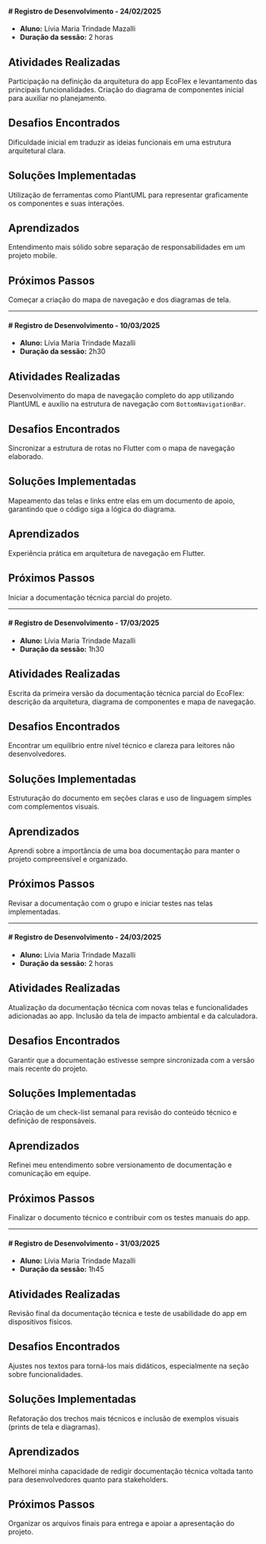 #### # Registro de Desenvolvimento - 24/02/2025
- **Aluno:** Lívia Maria Trindade Mazalli  
- **Duração da sessão:** 2 horas

## Atividades Realizadas
Participação na definição da arquitetura do app EcoFlex e levantamento das principais funcionalidades. Criação do diagrama de componentes inicial para auxiliar no planejamento.

## Desafios Encontrados
Dificuldade inicial em traduzir as ideias funcionais em uma estrutura arquitetural clara.

## Soluções Implementadas
Utilização de ferramentas como PlantUML para representar graficamente os componentes e suas interações.

## Aprendizados
Entendimento mais sólido sobre separação de responsabilidades em um projeto mobile.

## Próximos Passos
Começar a criação do mapa de navegação e dos diagramas de tela.

---

#### # Registro de Desenvolvimento - 10/03/2025
- **Aluno:** Lívia Maria Trindade Mazalli  
- **Duração da sessão:** 2h30

## Atividades Realizadas
Desenvolvimento do mapa de navegação completo do app utilizando PlantUML e auxílio na estrutura de navegação com `BottomNavigationBar`.

## Desafios Encontrados
Sincronizar a estrutura de rotas no Flutter com o mapa de navegação elaborado.

## Soluções Implementadas
Mapeamento das telas e links entre elas em um documento de apoio, garantindo que o código siga a lógica do diagrama.

## Aprendizados
Experiência prática em arquitetura de navegação em Flutter.

## Próximos Passos
Iniciar a documentação técnica parcial do projeto.

---

#### # Registro de Desenvolvimento - 17/03/2025
- **Aluno:** Lívia Maria Trindade Mazalli  
- **Duração da sessão:** 1h30

## Atividades Realizadas
Escrita da primeira versão da documentação técnica parcial do EcoFlex: descrição da arquitetura, diagrama de componentes e mapa de navegação.

## Desafios Encontrados
Encontrar um equilíbrio entre nível técnico e clareza para leitores não desenvolvedores.

## Soluções Implementadas
Estruturação do documento em seções claras e uso de linguagem simples com complementos visuais.

## Aprendizados
Aprendi sobre a importância de uma boa documentação para manter o projeto compreensível e organizado.

## Próximos Passos
Revisar a documentação com o grupo e iniciar testes nas telas implementadas.

---

#### # Registro de Desenvolvimento - 24/03/2025
- **Aluno:** Lívia Maria Trindade Mazalli  
- **Duração da sessão:** 2 horas

## Atividades Realizadas
Atualização da documentação técnica com novas telas e funcionalidades adicionadas ao app. Inclusão da tela de impacto ambiental e da calculadora.

## Desafios Encontrados
Garantir que a documentação estivesse sempre sincronizada com a versão mais recente do projeto.

## Soluções Implementadas
Criação de um check-list semanal para revisão do conteúdo técnico e definição de responsáveis.

## Aprendizados
Refinei meu entendimento sobre versionamento de documentação e comunicação em equipe.

## Próximos Passos
Finalizar o documento técnico e contribuir com os testes manuais do app.

---

#### # Registro de Desenvolvimento - 31/03/2025
- **Aluno:** Lívia Maria Trindade Mazalli  
- **Duração da sessão:** 1h45

## Atividades Realizadas
Revisão final da documentação técnica e teste de usabilidade do app em dispositivos físicos.

## Desafios Encontrados
Ajustes nos textos para torná-los mais didáticos, especialmente na seção sobre funcionalidades.

## Soluções Implementadas
Refatoração dos trechos mais técnicos e inclusão de exemplos visuais (prints de tela e diagramas).

## Aprendizados
Melhorei minha capacidade de redigir documentação técnica voltada tanto para desenvolvedores quanto para stakeholders.

## Próximos Passos
Organizar os arquivos finais para entrega e apoiar a apresentação do projeto.
